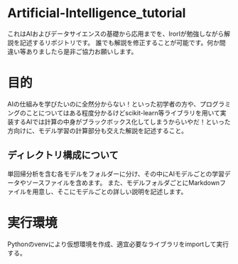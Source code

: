 # Artificial-Intelligence_tutorial
これはAIおよびデータサイエンスの基礎から応用までを、IrorIが勉強しながら解説を記述するリポジトリです。
誰でも解説を修正することが可能です。何か間違い等ありましたら是非ご協力お願いします。

# 目的
AIの仕組みを学びたいのに全然分からない！といった初学者の方や、プログラミングのことについてはある程度分かるけどscikit-learn等ライブラリを用いて実装するAIでは計算の中身がブラックボックス化してしまうからいやだ！といった方向けに、モデル学習の計算部分も交えた解説を記述すること。

## ディレクトリ構成について
単回帰分析を含む各モデルをフォルダーに分け、その中にAIモデルごとの学習データやソースファイルを含めます。
また、モデルフォルダごとにMarkdownファイルを用意し、そこにモデルごとの詳しい説明を記述します。

# 実行環境
Pythonのvenvにより仮想環境を作成、適宜必要なライブラリをimportして実行する。